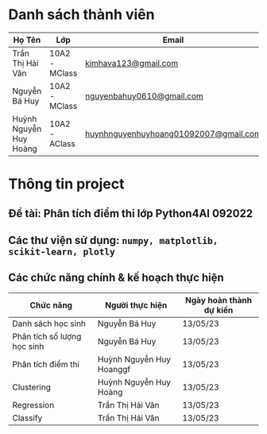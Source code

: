 # Danh sách thành viên
Họ Tên|Lớp|Email
-|-|-
Trần Thị Hải Vân|10A2 - MClass|kimhava123@gmail.com
Nguyễn Bá Huy|10A2 - MClass|nguyenbahuy0610@gmail.com
Huỳnh Nguyễn Huy Hoàng|10A2 - AClass|huynhnguyenhuyhoang01092007@gmail.com

# Thông tin project
## Đề tài: Phân tích điểm thi lớp Python4AI 092022
## Các thư viện sử dụng: `numpy, matplotlib, scikit-learn, plotly`

## Các chức năng chính & kế hoạch thực hiện

Chức năng|Người thực hiện|Ngày hoàn thành dự kiến
-|-|-
Danh sách học sinh|Nguyễn Bá Huy|13/05/23
Phân tích số lượng học sinh|Nguyễn Bá Huy|13/05/23
Phân tích điểm thi|Huỳnh Nguyễn Huy Hoanggf|13/05/23
Clustering|Huỳnh Nguyễn Huy Hoàng|13/05/23
Regression|Trần Thị Hải Vân|13/05/23
Classify|Trần Thị Hải Vân|13/05/23
